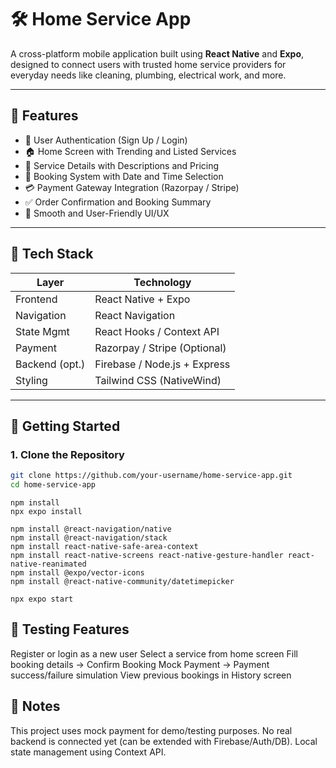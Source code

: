 # 🛠️ Home Service App

A cross-platform mobile application built using **React Native** and **Expo**, designed to connect users with trusted home service providers for everyday needs like cleaning, plumbing, electrical work, and more.

---

## 📱 Features

- 🔐 User Authentication (Sign Up / Login)
- 🏠 Home Screen with Trending and Listed Services
- 📄 Service Details with Descriptions and Pricing
- 📅 Booking System with Date and Time Selection
- 💳 Payment Gateway Integration (Razorpay / Stripe)
- ✅ Order Confirmation and Booking Summary
- 🎯 Smooth and User-Friendly UI/UX

---

## 🧰 Tech Stack

| Layer          | Technology                  |
|----------------|-----------------------------|
| Frontend       | React Native + Expo         |
| Navigation     | React Navigation            |
| State Mgmt     | React Hooks / Context API   |
| Payment        | Razorpay / Stripe (Optional)|
| Backend (opt.) | Firebase / Node.js + Express|
| Styling        | Tailwind CSS (NativeWind)   |

---

## 🚀 Getting Started

### 1. Clone the Repository
```bash
git clone https://github.com/your-username/home-service-app.git
cd home-service-app
```
```Install Dependencies
npm install
npx expo install
```
```Required Packages
npm install @react-navigation/native
npm install @react-navigation/stack
npm install react-native-safe-area-context
npm install react-native-screens react-native-gesture-handler react-native-reanimated
npm install @expo/vector-icons
npm install @react-native-community/datetimepicker
```
```Start the Development Server
npx expo start
```

## 🧪 Testing Features

Register or login as a new user
Select a service from home screen
Fill booking details → Confirm Booking
Mock Payment → Payment success/failure simulation
View previous bookings in History screen

## 📌 Notes

This project uses mock payment for demo/testing purposes.
No real backend is connected yet (can be extended with Firebase/Auth/DB).
Local state management using Context API.









